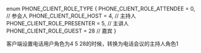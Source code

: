 enum PHONE_CLIENT_ROLE_TYPE
{
    PHONE_CLIENT_ROLE_ATTENDEE = 0, // 参会人
    PHONE_CLIENT_ROLE_HOST = 4, // 主持人
    PHONE_CLIENT_ROLE_PRESENTER = 5, // 主讲人
    PHONE_CLIENT_ROLE_GUEST = 28 // 嘉宾
}

客户端设置电话用户角色为4 5 28的时候，转换为电话会议的主持人角色1
